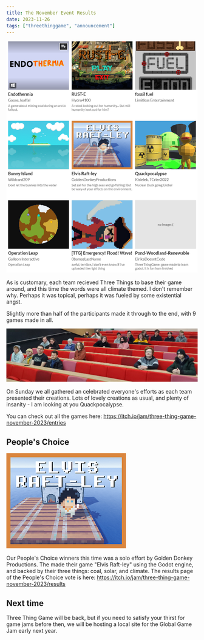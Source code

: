 ```yaml
---
title: The November Event Results
date: 2023-11-26
tags: ["threethinggame", "announcement"]
---
```

![alt text](/img/231125event/submissions.png "Games have been made")

As is customary, each team recieved Three Things to base their game around, and this time the words were all climate themed. I don't remember why. Perhaps it was topical, perhaps it was fueled by some existential angst.

<!--more-->

Slightly more than half of the participants made it through to the end, with 9 games made in all.

![alt text](/img/231125event/celebration.jpg "Celebration of games")

On Sunday we all gathered an celebrated everyone's efforts as each team presented their creations. Lots of lovely creations as usual, and plenty of insanity - I am looking at you Quackpocalypse.

You can check out all the games here: https://itch.io/jam/three-thing-game-november-2023/entries

## People's Choice

![alt text](/img/231125event/winners.png "Elvis Raft-ley")

Our People's Choice winners this time was a solo effort by Golden Donkey Productions. The made their game "Elvis Raft-ley" using the Godot engine, and backed by their three things: coal, solar, and climate. The results page of the People's Choice vote is here: https://itch.io/jam/three-thing-game-november-2023/results

## Next time

Three Thing Game will be back, but if you need to satisfy your thirst for game jams before then, we will be hosting a local site for the Global Game Jam early next year.